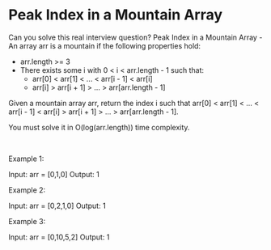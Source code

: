 # Peak Index in a Mountain Array

Can you solve this real interview question? Peak Index in a Mountain Array - An array arr is a mountain if the following properties hold:

 * arr.length >= 3
 * There exists some i with 0 < i < arr.length - 1 such that:
   * arr[0] < arr[1] < ... < arr[i - 1] < arr[i]
   * arr[i] > arr[i + 1] > ... > arr[arr.length - 1]

Given a mountain array arr, return the index i such that arr[0] < arr[1] < ... < arr[i - 1] < arr[i] > arr[i + 1] > ... > arr[arr.length - 1].

You must solve it in O(log(arr.length)) time complexity.

 

Example 1:


Input: arr = [0,1,0]
Output: 1


Example 2:


Input: arr = [0,2,1,0]
Output: 1


Example 3:


Input: arr = [0,10,5,2]
Output: 1